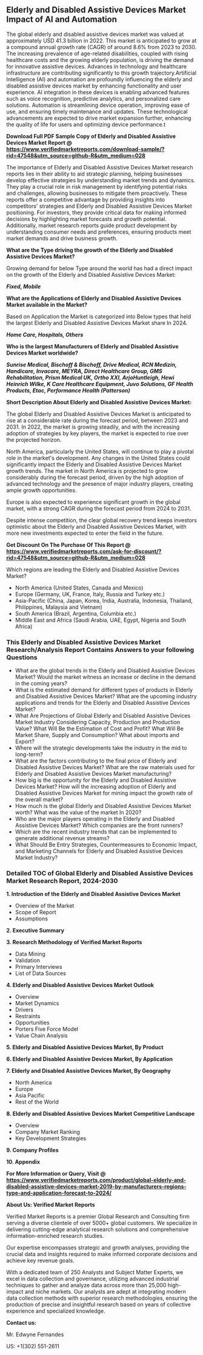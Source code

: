 <h2>Elderly and Disabled Assistive Devices Market Impact of AI and Automation</h2>The global elderly and disabled assistive devices market was valued at approximately USD 41.3 billion in 2022. This market is anticipated to grow at a compound annual growth rate (CAGR) of around 8.6% from 2023 to 2030. The increasing prevalence of age-related disabilities, coupled with rising healthcare costs and the growing elderly population, is driving the demand for innovative assistive devices. Advances in technology and healthcare infrastructure are contributing significantly to this growth trajectory.Artificial Intelligence (AI) and automation are profoundly influencing the elderly and disabled assistive devices market by enhancing functionality and user experience. AI integration in these devices is enabling advanced features such as voice recognition, predictive analytics, and personalized care solutions. Automation is streamlining device operation, improving ease of use, and ensuring timely maintenance and updates. These technological advancements are expected to drive market expansion further, enhancing the quality of life for users and optimizing device performance.t</p><p id="" class=""><strong>Download Full PDF Sample Copy of Elderly and Disabled Assistive Devices Market Report @ <a href="https://www.verifiedmarketreports.com/download-sample/?rid=47548&utm_source=github-R&utm_medium=028" target="_blank">https://www.verifiedmarketreports.com/download-sample/?rid=47548&utm_source=github-R&utm_medium=028</a></strong></p><p>The importance of&nbsp;Elderly and Disabled Assistive Devices Market research reports lies in their ability to aid strategic planning, helping businesses develop effective strategies by understanding market trends and dynamics. They play a crucial role in risk management by identifying potential risks and challenges, allowing businesses to mitigate them proactively. These reports offer a competitive advantage by providing insights into competitors' strategies and Elderly and Disabled Assistive Devices Market positioning. For investors, they provide critical data for making informed decisions by highlighting market forecasts and growth potential. Additionally, market research reports guide product development by understanding consumer needs and preferences, ensuring products meet market demands and drive business growth.</p><p><strong>What are the&nbsp;Type driving the growth of the Elderly and Disabled Assistive Devices Market?</strong></p><p id="" class="">Growing demand for below Type around the world has had a direct impact on the growth of the Elderly and Disabled Assistive Devices Market:</p><em><strong>Fixed, Mobile</strong></em></p><strong>What are the&nbsp;Applications&nbsp;of Elderly and Disabled Assistive Devices Market available in the Market?</strong></p><p id="" class="">Based on Application the Market is categorized into Below types that held the largest Elderly and Disabled Assistive Devices Market share In 2024.</p><em><strong>Home Care, Hospitals, Others</strong></em></p><strong>Who is the largest Manufacturers of Elderly and Disabled Assistive Devices Market worldwide?</strong></p><p><em><strong>Sunrise Medical, Bischoff & Bischoff, Drive Medical, RCN Medizin, Handicare, Invacare, MEYRA, Direct Healthcare Group, GMS Rehabilitation, Prism Medical UK, Ortho XXI, ArjoHuntleigh, Hewi Heinrich Wilke, K Care Healthcare Equipment, Juvo Solutions, GF Health Products, Etac, Performance Health (Patterson)</strong></em></p><p id="" class=""><strong>Short Description About Elderly and Disabled Assistive Devices Market:</strong></p><p>The global Elderly and Disabled Assistive Devices Market is anticipated to rise at a considerable rate during the forecast period, between 2023 and 2031. In 2022, the market is growing steadily, and with the increasing adoption of strategies by key players, the market is expected to rise over the projected horizon.</p><p>North America, particularly the United States, will continue to play a pivotal role in the market's development. Any changes in the United States could significantly impact the Elderly and Disabled Assistive Devices Market growth trends. The market in North America is projected to grow considerably during the forecast period, driven by the high adoption of advanced technology and the presence of major industry players, creating ample growth opportunities.</p><p>Europe is also expected to experience significant growth in the global market, with a strong CAGR during the forecast period from 2024 to 2031.</p><p>Despite intense competition, the clear global recovery trend keeps investors optimistic about the Elderly and Disabled Assistive Devices Market, with more new investments expected to enter the field in the future.</p><p id="" class=""><strong>Get Discount On The Purchase Of This Report @ <a href="https://www.verifiedmarketreports.com/ask-for-discount/?rid=47548&utm_source=github-R&utm_medium=028" target="_blank">https://www.verifiedmarketreports.com/ask-for-discount/?rid=47548&utm_source=github-R&utm_medium=028</a></strong></p>Which regions are leading the Elderly and Disabled Assistive Devices Market?</p><ul><li>North America (United States, Canada and Mexico)</li><li>Europe (Germany, UK, France, Italy, Russia and Turkey etc.)</li><li>Asia-Pacific (China, Japan, Korea, India, Australia, Indonesia, Thailand, Philippines, Malaysia and Vietnam)</li><li>South America (Brazil, Argentina, Columbia etc.)</li><li>Middle East and Africa (Saudi Arabia, UAE, Egypt, Nigeria and South Africa)</li></ul><h3 id="" class="">This Elderly and Disabled Assistive Devices Market Research/Analysis Report Contains Answers to your following Questions</h3><ul><li>What are the global trends in the Elderly and Disabled Assistive Devices Market? Would the market witness an increase or decline in the demand in the coming years?</li><li>What is the estimated demand for different types of products in Elderly and Disabled Assistive Devices Market? What are the upcoming industry applications and trends for the Elderly and Disabled Assistive Devices Market?</li><li>What Are Projections of Global Elderly and Disabled Assistive Devices Market Industry Considering Capacity, Production and Production Value? What Will Be the Estimation of Cost and Profit? What Will Be Market Share, Supply and Consumption? What about imports and Export?</li><li>Where will the strategic developments take the industry in the mid to long-term?</li><li>What are the factors contributing to the final price of Elderly and Disabled Assistive Devices Market? What are the raw materials used for Elderly and Disabled Assistive Devices Market manufacturing?</li><li>How big is the opportunity for the Elderly and Disabled Assistive Devices Market? How will the increasing adoption of Elderly and Disabled Assistive Devices Market for mining impact the growth rate of the overall market?</li><li>How much is the global Elderly and Disabled Assistive Devices Market worth? What was the value of the market In 2020?</li><li>Who are the major players operating in the Elderly and Disabled Assistive Devices Market? Which companies are the front runners?</li><li>Which are the recent industry trends that can be implemented to generate additional revenue streams?</li><li>What Should Be Entry Strategies, Countermeasures to Economic Impact, and Marketing Channels for Elderly and Disabled Assistive Devices Market Industry?</li></ul><h3 id="" class="">Detailed TOC of Global Elderly and Disabled Assistive Devices Market Research Report, 2024-2030</h3><p id="" class=""><strong>1. Introduction of the Elderly and Disabled Assistive Devices Market</strong></p><ul><li>Overview of the Market</li><li>Scope of Report</li><li>Assumptions</li></ul><p id="" class=""><strong>2. Executive Summary</strong></p><p id="" class=""><strong>3. Research Methodology of Verified Market Reports</strong></p><ul><li>Data Mining</li><li>Validation</li><li>Primary Interviews</li><li>List of Data Sources</li></ul><p id="" class=""><strong>4. Elderly and Disabled Assistive Devices Market Outlook</strong></p><ul><li>Overview</li><li>Market Dynamics</li><li>Drivers</li><li>Restraints</li><li>Opportunities</li><li>Porters Five Force Model</li><li>Value Chain Analysis</li></ul><p id="" class=""><strong>5. Elderly and Disabled Assistive Devices Market, By Product</strong></p><p id="" class=""><strong>6. Elderly and Disabled Assistive Devices Market, By Application</strong></p><p id="" class=""><strong>7. Elderly and Disabled Assistive Devices Market, By Geography</strong></p><ul><li>North America</li><li>Europe</li><li>Asia Pacific</li><li>Rest of the World</li></ul><p id="" class=""><strong>8. Elderly and Disabled Assistive Devices Market Competitive Landscape</strong></p><ul><li>Overview</li><li>Company Market Ranking</li><li>Key Development Strategies</li></ul><p id="" class=""><strong>9. Company Profiles</strong></p><p id="" class=""><strong>10. Appendix</strong></p><p id="" class=""><strong>For More Information or Query, Visit @ <a href="https://www.verifiedmarketreports.com/product/global-elderly-and-disabled-assistive-devices-market-2019-by-manufacturers-regions-type-and-application-forecast-to-2024/" target="_blank">https://www.verifiedmarketreports.com/product/global-elderly-and-disabled-assistive-devices-market-2019-by-manufacturers-regions-type-and-application-forecast-to-2024/</a></strong></p><p id="" class=""><strong>About Us: Verified Market Reports</strong></p><p id="" class="">Verified Market Reports is a premier Global Research and Consulting firm serving a diverse clientele of over 5000+ global customers. We specialize in delivering cutting-edge analytical research solutions and comprehensive information-enriched research studies.</p><p id="" class="">Our expertise encompasses strategic and growth analyses, providing the crucial data and insights required to make informed corporate decisions and achieve key revenue goals.</p><p id="" class="">With a dedicated team of 250 Analysts and Subject Matter Experts, we excel in data collection and governance, utilizing advanced industrial techniques to gather and analyze data across more than 25,000 high-impact and niche markets. Our analysts are adept at integrating modern data collection methods with superior research methodologies, ensuring the production of precise and insightful research based on years of collective experience and specialized knowledge.</p><p id="" class=""><strong>Contact us:</strong></p><p id="" class="">Mr. Edwyne Fernandes</p><p id="" class="">US: +1(302) 551-2611</p>